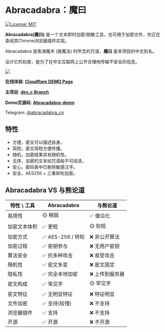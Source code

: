 # Abracadabra：魔曰

[![License: MIT](https://img.shields.io/badge/License-MIT-yellow.svg)](https://opensource.org/licenses/MIT)

**Abracadabra(魔曰)** 是一个文本即时加密/脱敏工具，也可用于加密文件，你正在查阅其Chrome浏览器插件实现。

Abracadabra 是表演魔术 (施魔法) 时所念的咒语，**魔曰** 是本项目的中文别名。

设计它的初衷，是为了在中文互联网上公开合理地传输不安全的信息。

<a href="https://chrome.google.com/webstore/detail/jgmlgdoefnmlealmfmhjhnoiejaifpko">
<img src="https://github.com/user-attachments/assets/9d2a3518-eb92-4c52-9191-098d1abdd399">
</a>

**在线体验**: [**Cloudflare DEMO Page**](https://abracadabra-demo.pages.dev/)

**主项目**: [**dev_c Branch**](https://github.com/SheepChef/Abracadabra/)

**Demo页源码**: [**Abracadabra-demo**](https://github.com/SheepChef/Abracadabra_demo)

Telegram: [@abracadabra_cn](https://t.me/abracadabra_cn)

## 特性

- 方便，密文可以描述自身。
- 简短，密文简短方便传播。
- 随机，加密结果具有随机性。
- 无序，加密的文本如咒语般不可阅读。
- 安心，密码表中已剔除敏感汉字。
- 安全，AES256 + 三重转轮加密。

## Abracadabra VS 与熊论道

| 特性 \ 工具  | Abracadabra       | 与熊论道        |
| ------------ | ----------------- | --------------- |
| 易用性       | 🟡 稍弱           | ✅ 傻瓜化       |
| 加密文本体积 | ✅ 更短           | 🟡 较短         |
| 加密方式     | ✅ AES-256 / 转轮 | ❌ 非公开算法   |
| 加密过程     | ✅ 密钥参与       | ❌ 无用户密钥   |
| 算法安全     | ✅ 抗多种攻击     | ❌ 易受攻击     |
| 随机性       | ✅ 密文多变       | ❌ 密文固定     |
| 隐私性       | ✅ 完全本地加密   | ❌ 上传到服务器 |
| 密文构成     | ✅ 常见字         | 🟡 罕见字       |
| 密文特征     | ✅ 无明显特征     | ❌ 特征明显     |
| 文件加密     | ✅ 支持(较慢)     | ❌ 不支持       |
| 浏览器插件   | ✅ 支持           | ❌ 不支持       |
| 开源         | ✅ 开源           | ❌ 不开源       |
